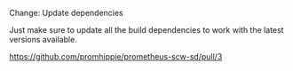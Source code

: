 Change: Update dependencies

Just make sure to update all the build dependencies to work with the latest
versions available.

https://github.com/promhippie/prometheus-scw-sd/pull/3

